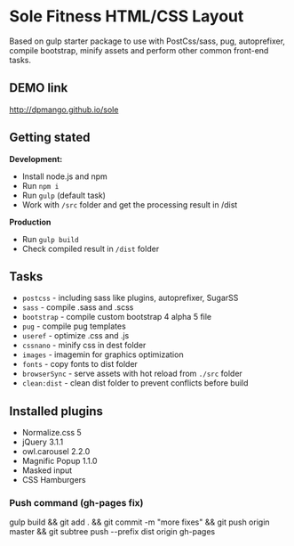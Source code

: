 # Sole Fitness HTML/CSS Layout
Based on gulp starter package to use with PostCss/sass, pug, autoprefixer, compile bootstrap, minify assets and perform other common front-end tasks.

## DEMO link
http://dpmango.github.io/sole

## Getting stated
__Development:__
- Install node.js and npm
- Run `npm i`
- Run `gulp` (default task)
- Work with `/src` folder and get the processing result in /dist

__Production__
- Run `gulp build`
- Check compiled result in `/dist` folder

## Tasks
- `postcss` - including sass like plugins, autoprefixer, SugarSS
- `sass` - compile .sass and .scss
- `bootstrap` - compile custom bootstrap 4 alpha 5 file
- `pug` - compile pug templates
- `useref` - optimize .css and .js
- `cssnano` - minify css in dest folder
- `images` - imagemin for graphics optimization
- `fonts` - copy fonts to dist folder
- `browserSync` - serve assets with hot reload from `./src` folder
- `clean:dist` - clean dist folder to prevent conflicts before build

## Installed plugins
- Normalize.css 5
- jQuery 3.1.1
- owl.carousel 2.2.0
- Magnific Popup 1.1.0
- Masked input
- CSS Hamburgers


### Push command (gh-pages fix)

gulp build && git add . && git commit -m "more fixes" && git push origin master && git subtree push --prefix dist origin gh-pages

